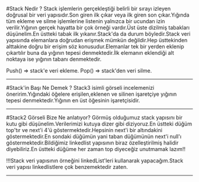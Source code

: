 ﻿#Stack Nedir ? 
Stack işlemlerin gerçekleştiği belirli bir sırayı izleyen doğrusal bir veri yapısıdır.Son giren ilk çıkar veya ilk giren son çıkar.Yığında tüm ekleme ve silme işlemlerine listenin yalnızca bir ucundan izin verilir.Yığının gerçek hayatta bir çok örneği vardır.Üst üste dizilmiş tabakları düşünelim.En üstteki tabak ilk yıkanır.Stack'da da durum böyledir.Stack veri yapısında elemanlara doğrudan erişmek mümkün değildir.Hep üsttekinden alttakine doğru bir erişim söz konusudur.Elemanlar tek bir yerden eklenip çıkartılır buna da yığının tepesi denmektedir.İlk elemanın eklendiği alt noktaya ise yığının tabanı denmektedir.

Push() => stack'e veri ekleme.
Pop()  => stack'den veri silme.

-----------------------------------------------------------------------------------------------------------------

#Stack'in Başı Ne Demek ? 
Stack3 isimli görseli incelemenizi öneririm.Yığındaki öğelere erişilen,eklenen ve silinen işaretçiye yığının tepesi denmektedir.Yığının en üst öğesinin işaretçisidir.

-----------------------------------------------------------------------------------------------------------------

#Stack2 Görseli Bize Ne anlatıyor?
Görmüş olduğumuz stack yapısını bir kutu gibi düşünelim.Verilerimizi kutuya dizer gibi diziyoruz.En üstteki düğüm top'tır ve next'i 4'ü göstermektedir.Hepsinin next'i bir altındakini göstermektedir.En sondaki düğümün yani taban düğümünün next'i null'ı göstermektedir.Bildiğimiz linkedlist yapısının biraz özelleştirilmiş halidir diyebiliriz.En üstteki düğüme her zaman top diyeceğiz unutmamak lazım!!



!!!Stack veri yapısının örneğini linkedList'leri kullanarak yapacağım.Stack veri yapısı linkedlistlere çok benzemektedir zaten.

-----------------------------------------------------------------------------------------------------------------